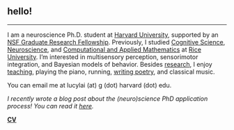 ## hello!
***
I am a neuroscience Ph.D. student at [Harvard University](http://www.hms.harvard.edu/dms/neuroscience/index.html), supported by an [NSF Graduate Research Fellowship](https://www.nsfgrfp.org/). Previously, I studied [Cognitive Science](http://cogsci.rice.edu/), [Neuroscience](http://neuroscience.rice.edu), and [Computational and Applied Mathematics](http://www.caam.rice.edu/) at [Rice University](http://www.rice.edu/). I’m interested in multisensory perception, sensorimotor integration, and Bayesian models of behavior. Besides [research](./research.html), I enjoy [teaching](./teaching.html), playing the piano, running, [writing poetry](http://subcorticalsongs.wordpress.com/), and classical music.

You can email me at lucylai (at) g (dot) harvard (dot) edu.

*I recently wrote a blog post about the (neuro)science PhD application process! You can read it [here](https://lucyblogs.wordpress.com/2018/08/02/all-about-phd-applications/).*

**[CV](./lai_cv.pdf)**
